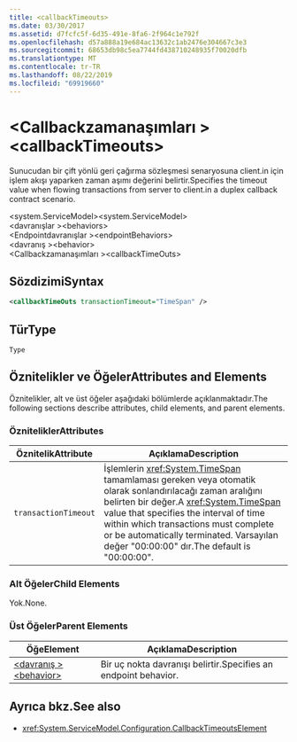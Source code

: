```yaml
---
title: <callbackTimeouts>
ms.date: 03/30/2017
ms.assetid: d7fcfc5f-6d35-491e-8fa6-2f964c1e792f
ms.openlocfilehash: d57a888a19e684ac13632c1ab2476e304667c3e3
ms.sourcegitcommit: 68653db98c5ea7744fd438710248935f70020dfb
ms.translationtype: MT
ms.contentlocale: tr-TR
ms.lasthandoff: 08/22/2019
ms.locfileid: "69919660"
---
```

# <a name="callbacktimeouts"></a><span data-ttu-id="8a553-101">\<Callbackzamanaşımları ></span><span class="sxs-lookup"><span data-stu-id="8a553-101">\<callbackTimeouts></span></span>
<span data-ttu-id="8a553-102">Sunucudan bir çift yönlü geri çağırma sözleşmesi senaryosuna client.in için işlem akışı yaparken zaman aşımı değerini belirtir.</span><span class="sxs-lookup"><span data-stu-id="8a553-102">Specifies the timeout value when flowing transactions from server to client.in a duplex callback contract scenario.</span></span>  
  
 <span data-ttu-id="8a553-103">\<system.ServiceModel></span><span class="sxs-lookup"><span data-stu-id="8a553-103">\<system.ServiceModel></span></span>  
<span data-ttu-id="8a553-104">\<davranışlar ></span><span class="sxs-lookup"><span data-stu-id="8a553-104">\<behaviors></span></span>  
<span data-ttu-id="8a553-105">\<Endpointdavranışlar ></span><span class="sxs-lookup"><span data-stu-id="8a553-105">\<endpointBehaviors></span></span>  
<span data-ttu-id="8a553-106">\<davranış ></span><span class="sxs-lookup"><span data-stu-id="8a553-106">\<behavior></span></span>  
<span data-ttu-id="8a553-107">\<Callbackzamanaşımları ></span><span class="sxs-lookup"><span data-stu-id="8a553-107">\<callbackTimeOuts></span></span>  
  
## <a name="syntax"></a><span data-ttu-id="8a553-108">Sözdizimi</span><span class="sxs-lookup"><span data-stu-id="8a553-108">Syntax</span></span>  
  
```xml  
<callbackTimeOuts transactionTimeout="TimeSpan" />
```  
  
## <a name="type"></a><span data-ttu-id="8a553-109">Tür</span><span class="sxs-lookup"><span data-stu-id="8a553-109">Type</span></span>  
 `Type`  
  
## <a name="attributes-and-elements"></a><span data-ttu-id="8a553-110">Öznitelikler ve Öğeler</span><span class="sxs-lookup"><span data-stu-id="8a553-110">Attributes and Elements</span></span>  
 <span data-ttu-id="8a553-111">Öznitelikler, alt ve üst öğeler aşağıdaki bölümlerde açıklanmaktadır.</span><span class="sxs-lookup"><span data-stu-id="8a553-111">The following sections describe attributes, child elements, and parent elements.</span></span>  
  
### <a name="attributes"></a><span data-ttu-id="8a553-112">Öznitelikler</span><span class="sxs-lookup"><span data-stu-id="8a553-112">Attributes</span></span>  
  
|<span data-ttu-id="8a553-113">Öznitelik</span><span class="sxs-lookup"><span data-stu-id="8a553-113">Attribute</span></span>|<span data-ttu-id="8a553-114">Açıklama</span><span class="sxs-lookup"><span data-stu-id="8a553-114">Description</span></span>|  
|---------------|-----------------|  
|`transactionTimeout`|<span data-ttu-id="8a553-115">İşlemlerin <xref:System.TimeSpan> tamamlaması gereken veya otomatik olarak sonlandırılacağı zaman aralığını belirten bir değer.</span><span class="sxs-lookup"><span data-stu-id="8a553-115">A <xref:System.TimeSpan> value that specifies the interval of time within which transactions must complete or be automatically terminated.</span></span> <span data-ttu-id="8a553-116">Varsayılan değer "00:00:00" dır.</span><span class="sxs-lookup"><span data-stu-id="8a553-116">The default is "00:00:00".</span></span>|  
  
### <a name="child-elements"></a><span data-ttu-id="8a553-117">Alt Öğeler</span><span class="sxs-lookup"><span data-stu-id="8a553-117">Child Elements</span></span>  
 <span data-ttu-id="8a553-118">Yok.</span><span class="sxs-lookup"><span data-stu-id="8a553-118">None.</span></span>  
  
### <a name="parent-elements"></a><span data-ttu-id="8a553-119">Üst Öğeler</span><span class="sxs-lookup"><span data-stu-id="8a553-119">Parent Elements</span></span>  
  
|<span data-ttu-id="8a553-120">Öğe</span><span class="sxs-lookup"><span data-stu-id="8a553-120">Element</span></span>|<span data-ttu-id="8a553-121">Açıklama</span><span class="sxs-lookup"><span data-stu-id="8a553-121">Description</span></span>|  
|-------------|-----------------|  
|[<span data-ttu-id="8a553-122">\<davranış ></span><span class="sxs-lookup"><span data-stu-id="8a553-122">\<behavior></span></span>](behavior-of-endpointbehaviors.md)|<span data-ttu-id="8a553-123">Bir uç nokta davranışı belirtir.</span><span class="sxs-lookup"><span data-stu-id="8a553-123">Specifies an endpoint behavior.</span></span>|  
  
## <a name="see-also"></a><span data-ttu-id="8a553-124">Ayrıca bkz.</span><span class="sxs-lookup"><span data-stu-id="8a553-124">See also</span></span>

- <xref:System.ServiceModel.Configuration.CallbackTimeoutsElement>
